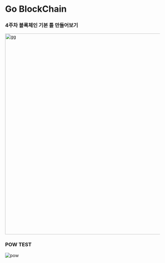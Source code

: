 # Go BlockChain


### 4주차 블록체인 기본 틀 만들어보기

<img width="655" alt="gg" src="https://user-images.githubusercontent.com/66409384/126022645-1b5801b9-2bfd-4bf1-83f7-47fc3f84673f.png">

### POW TEST

![pow](https://user-images.githubusercontent.com/66409384/126023332-a43ce87e-2c6d-44d7-bc7f-46244326e496.gif)
